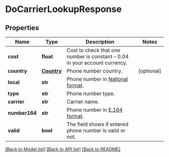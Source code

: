 # DoCarrierLookupResponse

## Properties
Name | Type | Description | Notes
------------ | ------------- | ------------- | -------------
**cost** | **float** | Cost to check that one number is constant – 0.04 in your account currency. | 
**country** | [**Country**](Country.md) | Phone number country. | [optional] 
**local** | **str** | Phone number in [National format](https://en.wikipedia.org/wiki/National_conventions_for_writing_telephone_numbers). | 
**type** | **str** | Phone number type. | 
**carrier** | **str** | Carrier name. | 
**number164** | **str** | Phone number in [E.164 format](https://en.wikipedia.org/wiki/E.164). | 
**valid** | **bool** | The field shows if entered phone number is valid or not. | 

[[Back to Model list]](../README.md#documentation-for-models) [[Back to API list]](../README.md#documentation-for-api-endpoints) [[Back to README]](../README.md)


